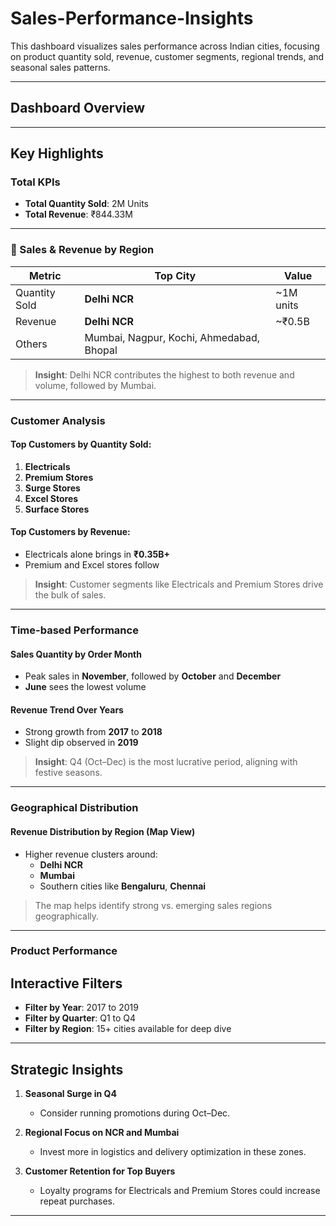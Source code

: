# Sales-Performance-Insights

This dashboard visualizes sales performance across Indian cities, focusing on product quantity sold, revenue, customer segments, regional trends, and seasonal sales patterns.

---

##  Dashboard Overview

---

##  Key Highlights

###  Total KPIs

- **Total Quantity Sold**: 2M Units
- **Total Revenue**: ₹844.33M

---

### 📍 Sales & Revenue by Region

| Metric         | Top City                                  | Value                     |
|----------------|-------------------------------------------|---------------------------|
| Quantity Sold  | **Delhi NCR**                             | ~1M units                 |
| Revenue        | **Delhi NCR**                             | ~₹0.5B                    |
| Others         | Mumbai, Nagpur, Kochi, Ahmedabad, Bhopal  |                           |

> **Insight**: Delhi NCR contributes the highest to both revenue and volume, followed by Mumbai.

---

###  Customer Analysis

#### Top Customers by Quantity Sold:
1. **Electricals**
2. **Premium Stores**
3. **Surge Stores**
4. **Excel Stores**
5. **Surface Stores**

#### Top Customers by Revenue:
- Electricals alone brings in **₹0.35B+**
- Premium and Excel stores follow

> **Insight**: Customer segments like Electricals and Premium Stores drive the bulk of sales.

---

###  Time-based Performance

#### Sales Quantity by Order Month
- Peak sales in **November**, followed by **October** and **December**
- **June** sees the lowest volume

#### Revenue Trend Over Years
- Strong growth from **2017** to **2018**
- Slight dip observed in **2019**

> **Insight**: Q4 (Oct–Dec) is the most lucrative period, aligning with festive seasons.

---

###  Geographical Distribution

#### Revenue Distribution by Region (Map View)
- Higher revenue clusters around:
  - **Delhi NCR**
  - **Mumbai**
  - Southern cities like **Bengaluru**, **Chennai**
  
> The map helps identify strong vs. emerging sales regions geographically.

---

###  Product Performance


##  Interactive Filters

- **Filter by Year**: 2017 to 2019
- **Filter by Quarter**: Q1 to Q4
- **Filter by Region**: 15+ cities available for deep dive

---

##  Strategic Insights

1. **Seasonal Surge in Q4**  
   - Consider running promotions during Oct–Dec.
   
2. **Regional Focus on NCR and Mumbai**  
   - Invest more in logistics and delivery optimization in these zones.
   
3. **Customer Retention for Top Buyers**  
   - Loyalty programs for Electricals and Premium Stores could increase repeat purchases.

---
